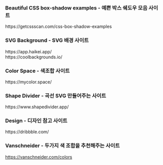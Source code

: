 <h3>Beautiful CSS box-shadow examples - 예쁜 박스 쉐도우 모음 사이트 </h3>
https://getcssscan.com/css-box-shadow-examples

<h3>SVG Background - SVG 배경 사이트 </h3>
https://app.haikei.app/ </br>
https://coolbackgrounds.io/

<h3>Color Space - 색조합 사이트 </h3>
https://mycolor.space/

<h3>Shape Divider - 곡선 SVG 만들어주는 사이트 </h3>
https://www.shapedivider.app/

<h3>Design - 디자인 참고 사이트 </h3>
https://dribbble.com/

<h3>Vanschneider - 두가지 색 조합을 추천해주는 사이트</h3>

https://vanschneider.com/colors
